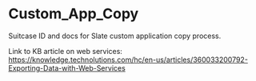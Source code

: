 # Custom_App_Copy
Suitcase ID and docs for Slate custom application copy process.

Link to KB article on web services: https://knowledge.technolutions.com/hc/en-us/articles/360033200792-Exporting-Data-with-Web-Services
